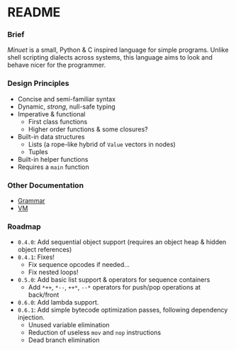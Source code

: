 # README

### Brief
_Minuet_ is a small, Python & C inspired language for simple programs. Unlike shell scripting dialects across systems, this language aims to look and behave nicer for the programmer.

### Design Principles
 - Concise and semi-familiar syntax
 - Dynamic, _strong_, null-safe typing
 - Imperative & functional
    - First class functions
    - Higher order functions & some closures?
 - Built-in data structures
    - Lists (a rope-like hybrid of `Value` vectors in nodes)
    - Tuples
 - Built-in helper functions
 - Requires a `main` function

### Other Documentation
 - [Grammar](/docs/grammar.md)
 - [VM](/docs/vm.md)

### Roadmap
 - `0.4.0`: Add sequential object support (requires an object heap & hidden object references)
 - `0.4.1`: Fixes!
   - Fix sequence opcodes if needed...
   - Fix nested loops!
 - `0.5.0`: Add basic list support & operators for sequence containers
   - Add `*++`, `*--`, `++*`, `--*` operators for push/pop operations at back/front
 - `0.6.0`: Add lambda support.
 - `0.6.1`: Add simple bytecode optimization passes, following dependency injection.
   - Unused variable elimination
   - Reduction of useless `mov` and `nop` instructions
   - Dead branch elimination
